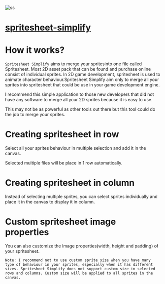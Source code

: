 

![ss](https://user-images.githubusercontent.com/108307848/190836555-386dfd4b-b271-4e37-82b0-eb0de20ffacf.jpg)
# [spritesheet-simplify](https://aljimsondev.github.io/spritesheet-simplify/)
# How it works?

`Spritesheet Simplify` aims to merge your spritesinto one file called Spritesheet. Most 2D asset pack that can be found and purchase online consist of individual sprites. In 2D game development, spritesheet is used to animate character behaviour.Spritesheet Simplify aim only to merge all your sprites into spritesheet that could be use in your game development engine.

I recommend this simple application to those new developers that did not have any software to merge all your 2D sprites because it is easy to use.

This may not be as powerful as other tools out there but this tool could do the job to merge your sprites.


# Creating spritesheet in row

Select all your sprites behaviour in multiple selection and add it in the canvas.

Selected multiple files will be place in 1 row automatically.

# Creating spritesheet in column

Instead of selecting multiple sprites, you can select sprites individually and place it in the canvas to display it in column.

# Custom spritesheet image properties

You can also customize the Image properties(width, height and padding) of your spritesheet.

```Note: I recommend not to use custom sprite size when you have many type of behaviour in your sprites, especially when it has different sizes. Spritesheet Simplify does not support custom size in selected rows and columns. Custom size will be applied to all sprites in the canvas.```
